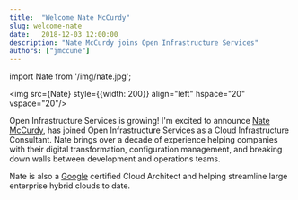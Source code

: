 ```yaml
---
title:  "Welcome Nate McCurdy"
slug: welcome-nate
date:   2018-12-03 12:00:00
description: "Nate McCurdy joins Open Infrastructure Services"
authors: ["jmccune"]
---
```


import Nate from '/img/nate.jpg';

<img src={Nate} style={{width: 200}} align="left" hspace="20" vspace="20"/>


Open Infrastructure Services is growing!  I'm excited to announce [Nate
McCurdy][nate], has joined Open Infrastructure Services as a Cloud
Infrastructure Consultant.  Nate brings over a decade of experience helping
companies with their digital transformation, configuration management, and
breaking down walls between development and operations teams.

Nate is also a [Google][google] certified Cloud Architect and helping streamline
large enterprise hybrid clouds to date.

[nate]: https://github.com/natemccurdy
[google]: https://cloud.google.com/certification/cloud-architect
